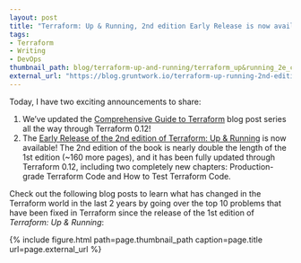 ```yaml
---
layout: post
title: "Terraform: Up & Running, 2nd edition Early Release is now available!"
tags:
- Terraform
- Writing
- DevOps
thumbnail_path: blog/terraform-up-and-running/terraform_up&running_2e_cover_early_release_medium.png
external_url: "https://blog.gruntwork.io/terraform-up-running-2nd-edition-early-release-is-now-available-b104fc29783f"
---
```


Today, I have two exciting announcements to share:

1. We’ve updated the [Comprehensive Guide to 
   Terraform](https://blog.gruntwork.io/a-comprehensive-guide-to-terraform-b3d32832baca#.j3aj4mynb) blog post series 
   all the way through Terraform 0.12!
1. The [Early Release of the 2nd edition of Terraform: Up & 
   Running](https://learning.oreilly.com/library/view/terraform-up/9781492046899/) is now available! The 2nd edition of 
   the book is nearly double the length of the 1st edition (~160 more pages), and it has been fully updated through 
   Terraform 0.12, including two completely new chapters: Production-grade Terraform Code and How to Test Terraform 
   Code.

Check out the following blog posts to learn what has changed in the Terraform world in the last 2 years by going over 
the top 10 problems that have been fixed in Terraform since the release of the 1st edition of *Terraform: Up & Running*:

{% include figure.html path=page.thumbnail_path caption=page.title url=page.external_url %}

